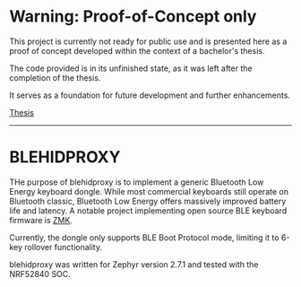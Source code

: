 # Warning: Proof-of-Concept only

This project is currently not ready for public use and is presented here as a proof of concept developed within the context of a bachelor's thesis.

The code provided is in its unfinished state, as it was left after the completion of the thesis.

It serves as a foundation for future development and further enhancements.

[Thesis](./thesis.pdf)

---

# BLEHIDPROXY

THe purpose of blehidproxy is to implement a generic Bluetooth Low Energy keyboard dongle.
While most commercial keyboards still operate on Bluetooth classic, Bluetooth Low Energy offers massively improved battery life and latency.
A notable project implementing open source BLE keyboard firmware is [ZMK](https://github.com/zmkfirmware/zmk).

Currently, the dongle only supports BLE Boot Protocol mode, limiting it to 6-key rollover functionality.

blehidproxy was written for Zephyr version 2.7.1 and tested with the NRF52840 SOC.